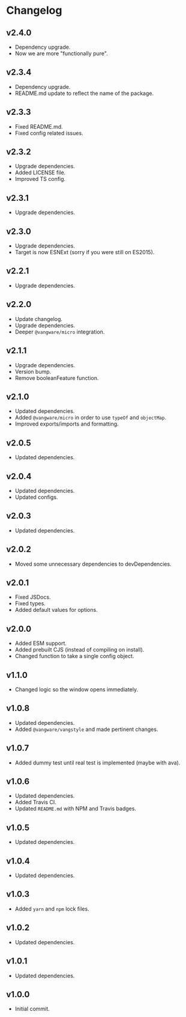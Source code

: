 # Changelog

## v2.4.0

- Dependency upgrade.
- Now we are more "functionally pure".

## v2.3.4

- Dependency upgrade.
- README.md update to reflect the name of the package.

## v2.3.3

- Fixed README.md.
- Fixed config related issues.

## v2.3.2

- Upgrade dependencies.
- Added LICENSE file.
- Improved TS config.

## v2.3.1

- Upgrade dependencies.

## v2.3.0

- Upgrade dependencies.
- Target is now ESNExt (sorry if you were still on ES2015).

## v2.2.1

- Upgrade dependencies.

## v2.2.0

- Update changelog.
- Upgrade dependencies.
- Deeper `@vangware/micro` integration.

## v2.1.1

- Upgrade dependencies.
- Version bump.
- Remove booleanFeature function.

## v2.1.0

- Updated dependencies.
- Added `@vangware/micro` in order to use `typeOf` and `objectMap`.
- Improved exports/imports and formatting.

## v2.0.5

- Updated dependencies.

## v2.0.4

- Updated dependencies.
- Updated configs.

## v2.0.3

- Updated dependencies.

## v2.0.2

- Moved some unnecessary dependencies to devDependencies.

## v2.0.1

- Fixed JSDocs.
- Fixed types.
- Added default values for options.

## v2.0.0

- Added ESM support.
- Added prebuilt CJS (instead of compiling on install).
- Changed function to take a single config object.

## v1.1.0

- Changed logic so the window opens immediately.

## v1.0.8

- Updated dependencies.
- Added `@vangware/vangstyle` and made pertinent changes.

## v1.0.7

- Added dummy test until real test is implemented (maybe with ava).

## v1.0.6

- Updated dependencies.
- Added Travis CI.
- Updated `README.md` with NPM and Travis badges.

## v1.0.5

- Updated dependencies.

## v1.0.4

- Updated dependencies.

## v1.0.3

- Added `yarn` and `npm` lock files.

## v1.0.2

- Updated dependencies.

## v1.0.1

- Updated dependencies.

## v1.0.0

- Initial commit.
